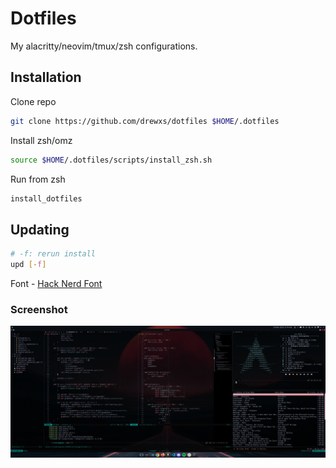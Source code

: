 # Dotfiles

My alacritty/neovim/tmux/zsh configurations.

## Installation

Clone repo

```bash
git clone https://github.com/drewxs/dotfiles $HOME/.dotfiles
```

Install zsh/omz

```bash
source $HOME/.dotfiles/scripts/install_zsh.sh
```

Run from zsh

```bash
install_dotfiles
```

## Updating

```sh
# -f: rerun install
upd [-f]
```

Font - [Hack Nerd Font](https://github.com/ryanoasis/nerd-fonts/blob/master/patched-fonts/Hack/Regular/complete/Hack%20Regular%20Nerd%20Font%20Complete.ttf)

### Screenshot

![screenshot](static/screenshot.jpg)
